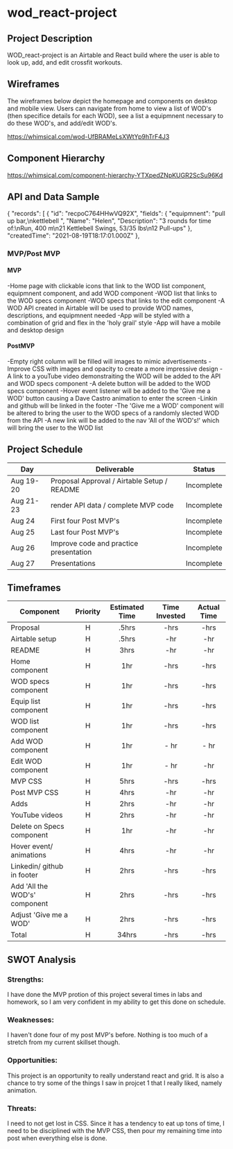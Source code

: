 # wod_react-project

## Project Description

WOD_react-project is an Airtable and React build where the user is able to look up, add, and edit crossfit workouts.

## Wireframes

The wireframes below depict the homepage and components on desktop and mobile view. Users can navigate from home to view a list of WOD's (then specifice details for each WOD), see a list a equipmnent necessary to do these WOD's, and add/edit WOD's.

https://whimsical.com/wod-UfBRAMeLsXWtYp9hTrF4J3

## Component Hierarchy

https://whimsical.com/component-hierarchy-YTXpedZNpKUGR2ScSu96Kd

## API and Data Sample

{
    "records": [
        {
            "id": "recpoC764HHwVQ92X",
            "fields": {
                "equipmnent": "pull up bar,\nkettlebell ",
                "Name": "Helen",
                "Description": "3 rounds for time of:\nRun, 400 m\n21 Kettlebell Swings, 53/35 lbs\n12 Pull-ups"
            },
            "createdTime": "2021-08-19T18:17:01.000Z"
        },

### MVP/Post MVP

#### MVP

-Home page with clickable icons that link to the WOD list component, equipmnent component, and add WOD component
-WOD list that links to the WOD specs component
-WOD specs that links to the edit component
-A WOD API created in Airtable will be used to provide WOD names, descriptions, and equipmnent needed
-App will be styled with a combination of grid and flex in the 'holy grail' style
-App will have a mobile and desktop design 

#### PostMVP

-Empty right column will be filled will images to mimic advertisements
-Improve CSS with images and opacity to create a more impressive design
-A link to a youTube video demonstraiting the WOD will be added to the API and WOD specs component
-A delete button will be added to the WOD specs component
-Hover event listener will be added to the 'Give me a WOD' button causing a  Dave Castro animation to enter the screen
-Linkin and github will be linked in the footer
-The 'Give me a WOD' component will be altered to bring the user to the WOD specs of a randomly slected WOD from the API
-A new link will be added to the nav 'All of the WOD's!' which will bring the user to the WOD list

## Project Schedule

| Day      | Deliverable                                | Status   |
| -------- | ------------------------------------------ | -------- |
| Aug 19-20 | Proposal Approval / Airtable Setup / README         | Incomplete |
| Aug 21-23   | render API data / complete MVP code | Incomplete |
| Aug 24   | First four Post MVP's           | Incomplete |
| Aug 25   | Last four Post MVP's                | Incomplete |
| Aug 26   | Improve code and practice presentation                               | Incomplete |
| Aug 27   | Presentations                              | Incomplete |

## Timeframes

| Component                 | Priority | Estimated Time | Time Invested | Actual Time |
| ------------------------- | :------: | :------------: | :-----------: | :---------: |
| Proposal                  |    H     |     .5hrs      |     -hrs      |    -hrs     |
| Airtable setup            |    H     |     .5hrs      |      -hr      |     -hr     |
| README           |    H     |      3hrs      |      -hr      |     -hr     |
| Home component      |    H     |      1hr      |     -hrs      |    -hrs     |
| WOD specs component      |    H     |      1hr      |     -hrs      |    -hrs     |
| Equip list component      |    H     |      1hr      |     -hrs      |    -hrs     |
| WOD list component        |    H     |      1hr      |     -hrs      |    -hrs     |
| Add WOD component        |    H     |      1hr      |     - hr      |    - hr     |
| Edit WOD component        |    H     |      1hr      |     - hr      |     -hr     |
| MVP CSS |    H     |      5hrs      |     -hrs      |    -hrs     |
| Post MVP CSS |    H     |      4hrs      |      -hr      |     -hr     |
| Adds |    H     |      2hrs      |      -hr      |     -hr     |
| YouTube videos        |    H     |      2hrs      |      -hr      |     -hr     |
| Delete on Specs component        |    H     |      1hr      |      -hr      |     -hr     |
| Hover event/ animations        |    H     |      4hrs      |      -hr      |     -hr     |
| Linkedin/ github in footer        |    H     |      2hrs      |     -hrs      |    -hrs     |
| Add 'All the WOD's' component        |    H     |      2hrs      |     -hrs      |    -hrs     |
| Adjust 'Give me a WOD'        |    H     |      2hrs      |     -hrs      |    -hrs     |
| Total                     |    H     |    34hrs     |     -hrs     |    -hrs    |

## SWOT Analysis

### Strengths:

I have done the MVP protion of this project several times in labs and homework, so I am very confident in my ability to get this done on schedule.

### Weaknesses:

I haven't done four of my post MVP's before. Nothing is too much of a stretch from my current skillset though.

### Opportunities:

This project is an opportunity to really understand react and grid. It is also a chance to try some of the things I saw in projcet 1 that I really liked, namely animation.

### Threats:

I need to not get lost in CSS. Since it has a tendency to eat up tons of time, I need to be disciplined with the MVP CSS, then pour my remaining time into post when everything else is done.
